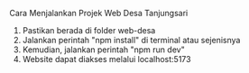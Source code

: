 Cara Menjalankan Projek Web Desa Tanjungsari

1. Pastikan berada di folder web-desa
2. Jalankan perintah "npm install" di terminal atau sejenisnya
3. Kemudian, jalankan perintah "npm run dev"
4. Website dapat diakses melalui localhost:5173
